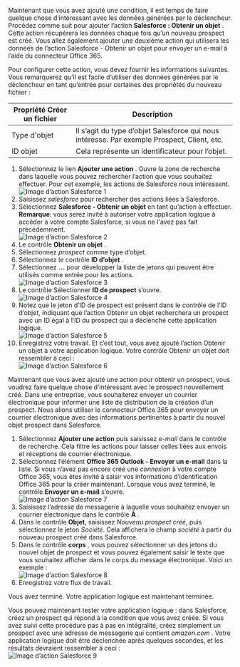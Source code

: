 Maintenant que vous avez ajouté une condition, il est temps de faire quelque chose d’intéressant avec les données générées par le déclencheur. Procédez comme suit pour ajouter l’action **Salesforce : Obtenir un objet** . Cette action récupérera les données chaque fois qu’un nouveau prospect est créé. Vous allez également ajouter une deuxième action qui utilisera les données de l’action Salesforce - Obtenir un objet pour envoyer un e-mail à l’aide du connecteur Office 365.  

Pour configurer cette action, vous devez fournir les informations suivantes. Vous remarquerez qu’il est facile d’utiliser des données générées par le déclencheur en tant qu’entrée pour certaines des propriétés du nouveau fichier :

| Propriété Créer un fichier | Description |
| --- | --- |
| Type d'objet |Il s’agit du type d’objet Salesforce qui nous intéresse. Par exemple Prospect, Client, etc. |
| ID objet |Cela représente un identificateur pour l’objet. |

1. Sélectionnez le lien **Ajouter une action** . Ouvre la zone de recherche dans laquelle vous pouvez rechercher l’action que vous souhaitez effectuer. Pour cet exemple, les actions de Salesforce nous intéressent.      
   ![Image d’action Salesforce 1](./media/connectors-create-api-salesforce/action-1.png)  
2. Saisissez *salesforce* pour rechercher des actions liées à Salesforce.
3. Sélectionnez **Salesforce - Obtenir un objet** en tant qu’action à effectuer.   **Remarque**: vous serez invité à autoriser votre application logique à accéder à votre compte Salesforce, si vous ne l'avez pas fait précédemment.    
   ![Image d’action Salesforce 2](./media/connectors-create-api-salesforce/action-2.png)    
4. Le contrôle **Obtenir un objet** .  
5. Sélectionnez *prospect* comme type d’objet.
6. Sélectionnez le contrôle **ID d’objet** .
7. Sélectionnez **...** pour développer la liste de jetons qui peuvent être utilisés comme entrée pour les actions.       
   ![Image d’action Salesforce 3](./media/connectors-create-api-salesforce/action-3.png)    
8. Le contrôle Sélectionner **ID de prospect** s’ouvre.   
   ![Image d’action Salesforce 4](./media/connectors-create-api-salesforce/action-4.png)     
9. Notez que le jeton d’ID de prospect est présent dans le contrôle de l’ID d’objet, indiquant que l’action Obtenir un objet recherchera un prospect avec un ID égal à l’ID du prospect qui a déclenché cette application logique.  
   ![Image d’action Salesforce 5](./media/connectors-create-api-salesforce/action-5.png)  
10. Enregistrez votre travail. Et c’est tout, vous avez ajouté l’action Obtenir un objet à votre application logique. Votre contrôle Obtenir un objet doit ressembler à ceci :     
    ![Image d’action Salesforce 6](./media/connectors-create-api-salesforce/action-6.png)  

Maintenant que vous avez ajouté une action pour obtenir un prospect, vous voudrez faire quelque chose d’intéressant avec le prospect nouvellement créé. Dans une entreprise, vous souhaiterez envoyer un courrier électronique pour informer une liste de distribution de la création d’un prospect. Nous allons utiliser le connecteur Office 365 pour envoyer un courrier électronique avec des informations pertinentes à partir du nouvel objet prospect dans Salesforce.  

1. Sélectionnez **Ajouter une action** puis saisissez *e-mail* dans le contrôle de recherche. Cela filtre les actions pour laisser celles liées aux envois et réceptions de courrier électronique.  
2. Sélectionnez l’élément **Office 365 Outlook - Envoyer un e-mail** dans la liste. Si vous n’avez pas encore créé une *connexion* à votre compte Office 365, vous êtes invité à saisir vos informations d’identification Office 365 pour la créer maintenant. Lorsque vous avez terminé, le contrôle **Envoyer un e-mail** s’ouvre.        
   ![Image d’action Salesforce 7](./media/connectors-create-api-salesforce/action-7.png)  
3. Saisissez l’adresse de messagerie à laquelle vous souhaitez envoyer un courrier électronique dans le contrôle **À** .
4. Dans le contrôle **Objet**, saisissez *Nouveau prospect créé*, puis sélectionnez le jeton *Société*. Cela affichera le champ *société* à partir du nouveau prospect créé dans Salesforce.  
5. Dans le contrôle **corps** , vous pouvez sélectionner un des jetons du nouvel objet de prospect et vous pouvez également saisir le texte que vous souhaitez afficher dans le corps du message électronique. Voici un exemple :   
   ![Image d’action Salesforce 8](./media/connectors-create-api-salesforce/action-8.png)   
6. Enregistrez votre flux de travail.  

Vous avez terminé. Votre application logique est maintenant terminée.  

Vous pouvez maintenant tester votre application logique : dans Salesforce, créez un prospect qui répond à la condition que vous avez créée.  Si vous avez suivi cette procédure pas à pas en intégralité, créez simplement un prospect avec une adresse de messagerie qui contient *amazon.com* . Votre application logique doit être déclenchée après quelques secondes, et les résultats devraient ressembler à ceci :   
![Image d’action Salesforce 9](./media/connectors-create-api-salesforce/action-9.png)  



<!--HONumber=Nov16_HO3-->


